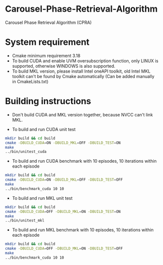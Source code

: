 # Carousel-Phase-Retrieval-Algorithm
Carousel Phase Retrieval Algorithm (CPRA)

# System requirement
- Cmake minimum requirement 3.18
- To build CUDA and enable UVM oversubscription function, only LINUX is supported, otherwise WINDOWS is also supported.
- To build MKL version, please install Intel oneAPI toolkit, old Intel MKL toolkit can't be found by Cmake automatically (Can be added manually in CmakeLists.txt)

# Building instructions
- Don't build CUDA and MKL version together, because NVCC can't link MKL.

- To build and run CUDA unit test

```bash
mkdir build && cd build
cmake -DBUILD_CUDA=ON -DBUILD_MKL=OFF -DBUILD_TEST=ON
make
../bin/unitest_cuda
```

- To build and run CUDA benchmark with 10 episodes, 10 iterations within each episode

```bash
mkdir build && cd build
cmake -DBUILD_CUDA=ON -DBUILD_MKL=OFF -DBUILD_TEST=OFF
make
../bin/benchmark_cuda 10 10
```

- To build and run MKL unit test

```bash
mkdir build && cd build
cmake -DBUILD_CUDA=OFF -DBUILD_MKL=ON -DBUILD_TEST=ON
make
../bin/unitest_mkl
```

- To build and run MKL benchmark with 10 episodes, 10 iterations within each episode

```bash
mkdir build && cd build
cmake -DBUILD_CUDA=OFF -DBUILD_MKL=ON -DBUILD_TEST=OFF
make
../bin/benchmark_cuda 10 10
```

